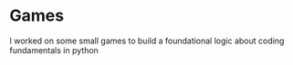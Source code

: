 # Games
I worked on some small games to build a foundational logic about coding fundamentals in python
